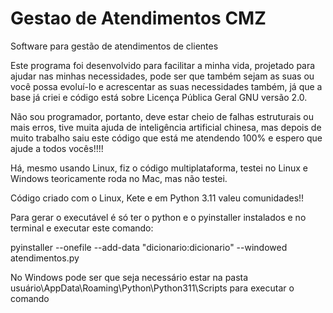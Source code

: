 # Gestao de Atendimentos CMZ
Software para gestão de atendimentos de clientes

Este programa foi desenvolvido para facilitar a minha vida, projetado para ajudar nas minhas necessidades, pode ser que também sejam as suas ou você possa evoluí-lo e acrescentar as suas necessidades também, já que a base já criei e código está sobre Licença Pública Geral GNU versão 2.0.

Não sou programador, portanto, deve estar cheio de falhas estruturais ou mais erros, tive muita ajuda de inteligência artificial chinesa, mas depois de muito trabalho saiu este código que está me atendendo 100% e espero que ajude a todos vocês!!!!

Há, mesmo usando Linux, fiz o código multiplataforma, testei no Linux e Windows teoricamente roda no Mac, mas não testei. 

Código criado com o Linux, Kete e em Python 3.11 valeu comunidades!!


Para gerar o executável é só ter o python e o pyinstaller instalados e no terminal  e executar este comando:

pyinstaller --onefile --add-data "dicionario:dicionario" --windowed atendimentos.py

No Windows pode ser que seja necessário estar na pasta usuário\AppData\Roaming\Python\Python311\Scripts para executar o comando
